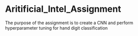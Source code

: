 # Aritificial_Intel_Assignment
The purpose of the assignment is to create a CNN and perform hyperparameter tuning for hand digit classification
